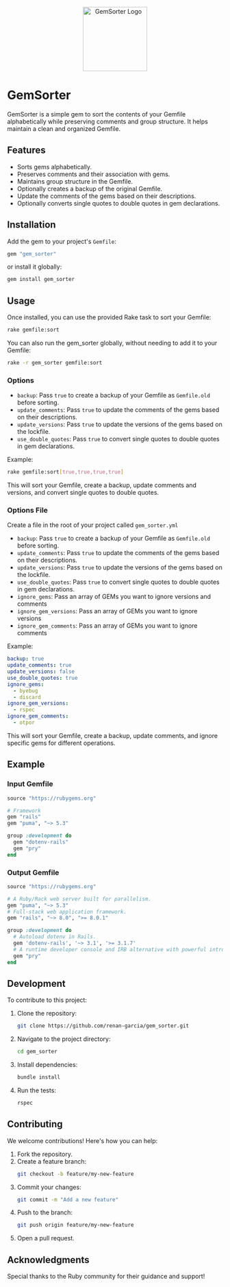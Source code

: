 <p align="center">
  <img src="https://i.imgur.com/WHOyL9W.png" width="150" alt="GemSorter Logo">
</p>

# GemSorter

GemSorter is a simple gem to sort the contents of your Gemfile alphabetically while preserving comments and group structure. It helps maintain a clean and organized Gemfile.

## Features
* Sorts gems alphabetically.
* Preserves comments and their association with gems.
* Maintains group structure in the Gemfile.
* Optionally creates a backup of the original Gemfile.
* Update the comments of the gems based on their descriptions.
* Optionally converts single quotes to double quotes in gem declarations.

## Installation
Add the gem to your project's `Gemfile`:

```ruby
gem "gem_sorter"
```
or install it globally:

```bash
gem install gem_sorter
```

## Usage
Once installed, you can use the provided Rake task to sort your Gemfile:

```bash
rake gemfile:sort
```

You can also run the gem_sorter globally, without needing to add it to your Gemfile:

```bash
rake -r gem_sorter gemfile:sort
```

### Options
* `backup`: Pass `true` to create a backup of your Gemfile as `Gemfile.old` before sorting.
* `update_comments`: Pass `true` to update the comments of the gems based on their descriptions.
* `update_versions`: Pass `true` to update the versions of the gems based on the lockfile.
* `use_double_quotes`: Pass `true` to convert single quotes to double quotes in gem declarations.

Example:

```bash
rake gemfile:sort[true,true,true,true]
```
This will sort your Gemfile, create a backup, update comments and versions, and convert single quotes to double quotes.

### Options File
Create a file in the root of your project called `gem_sorter.yml`
* `backup`: Pass `true` to create a backup of your Gemfile as `Gemfile.old` before sorting.
* `update_comments`: Pass `true` to update the comments of the gems based on their descriptions.
* `update_versions`: Pass `true` to update the versions of the gems based on the lockfile.
* `use_double_quotes`: Pass `true` to convert single quotes to double quotes in gem declarations.
* `ignore_gems`: Pass an array of GEMs you want to ignore versions and comments
* `ignore_gem_versions`: Pass an array of GEMs you want to ignore versions
* `ignore_gem_comments`: Pass an array of GEMs you want to ignore comments

Example:

```yaml
backup: true
update_comments: true
update_versions: false
use_double_quotes: true
ignore_gems:
  - byebug
  - discard
ignore_gem_versions:
  - rspec
ignore_gem_comments:
  - otpor
```
This will sort your Gemfile, create a backup, update comments, and ignore specific gems for different operations.

## Example
### Input Gemfile
```ruby
source "https://rubygems.org"

# Framework
gem "rails"
gem "puma", "~> 5.3"

group :development do
  gem "dotenv-rails"
  gem "pry"
end
```

### Output Gemfile
```ruby
source "https://rubygems.org"

# A Ruby/Rack web server built for parallelism.
gem "puma", "~> 5.3"
# Full-stack web application framework.
gem "rails", "~> 8.0", ">= 8.0.1"

group :development do
  # Autoload dotenv in Rails.
  gem 'dotenv-rails', '~> 3.1', '>= 3.1.7'
  # A runtime developer console and IRB alternative with powerful introspection capabilities.
  gem "pry"
end
```

## Development
To contribute to this project:

1. Clone the repository:
   ```bash
   git clone https://github.com/renan-garcia/gem_sorter.git
   ```
2. Navigate to the project directory:
   ```bash
   cd gem_sorter
   ```
3. Install dependencies:
   ```bash
   bundle install
   ```
4. Run the tests:
   ```bash
   rspec
   ```

## Contributing
We welcome contributions! Here's how you can help:

1. Fork the repository.
2. Create a feature branch:
   ```bash
   git checkout -b feature/my-new-feature
   ```
3. Commit your changes:
   ```bash
   git commit -m "Add a new feature"
   ```
4. Push to the branch:
   ```bash
   git push origin feature/my-new-feature
   ```
5. Open a pull request.

## Acknowledgments
Special thanks to the Ruby community for their guidance and support!
